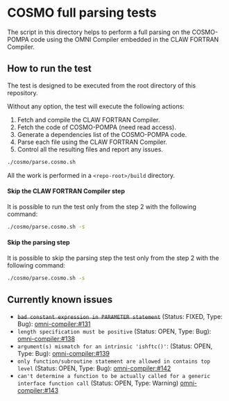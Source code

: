 # COSMO full parsing tests
The script in this directory helps to perform a full parsing on the COSMO-POMPA
code using the OMNI Compiler embedded in the CLAW FORTRAN Compiler.

## How to run the test
The test is designed to be executed from the root directory of this repository.

Without any option, the test will execute the following actions:
1) Fetch and compile the CLAW FORTRAN Compiler.
2) Fetch the code of COSMO-POMPA (need read access).
3) Generate a dependencies list of the COSMO-POMPA code.
4) Parse each file using the CLAW FORTRAN Compiler.
5) Control all the resulting files and report any issues.

```bash
./cosmo/parse.cosmo.sh
```

All the work is performed in a `<repo-root>/build` directory.

#### Skip the CLAW FORTRAN Compiler step
It is possible to run the test only from the step 2 with the following command:
```bash
./cosmo/parse.cosmo.sh -s
```

#### Skip the parsing step
It is possible to skip the parsing step the test only from the step 2 with the following command:
```bash
./cosmo/parse.cosmo.sh -s
```

## Currently known issues
* ~~`bad constant expression in PARAMETER statement`~~ (Status: FIXED, Type: Bug): [omni-compiler:#131](https://github.com/omni-compiler/omni-compiler/issues/131)
* `length specification must be positive` (Status: OPEN, Type: Bug):
[omni-compiler:#138](https://github.com/omni-compiler/omni-compiler/issues/138)
* `argument(s) mismatch for an intrinsic 'ishftc()'`: (Status: OPEN, Type: Bug):
[omni-compiler:#139](https://github.com/omni-compiler/omni-compiler/issues/139)
* `only function/subroutine statement are allowed in contains top level` (Status: OPEN, Type: Bug):
[omni-compiler:#142](https://github.com/omni-compiler/omni-compiler/issues/142)
* `can't determine a function to be actually called for a generic interface function call` (Status: OPEN, Type: Warning)
[omni-compiler:#143](https://github.com/omni-compiler/omni-compiler/issues/143)
